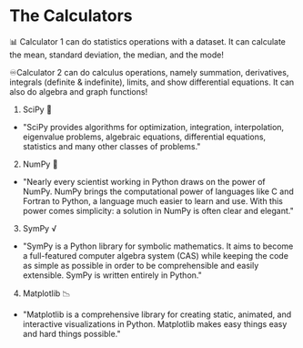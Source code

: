 # The Calculators

📊 Calculator 1 can do statistics operations with a dataset. It can calculate the mean, standard deviation, the median, and the mode!

♾️Calculator 2 can do calculus operations, namely summation, derivatives, integrals (definite & indefinite), limits, and show differential equations. It can also do algebra and graph functions!

1. SciPy 🔬
- "SciPy provides algorithms for optimization, integration, interpolation, eigenvalue problems, algebraic equations, differential equations, statistics and many other classes of problems."

2. NumPy 🔢
- "Nearly every scientist working in Python draws on the power of NumPy. NumPy brings the computational power of languages like C and Fortran to Python, a language much easier to learn and use. With this power comes simplicity: a solution in NumPy is often clear and elegant."

3. SymPy √
- "SymPy is a Python library for symbolic mathematics. It aims to become a full-featured computer algebra system (CAS) while keeping the code as simple as possible in order to be comprehensible and easily extensible. SymPy is written entirely in Python."

4. Matplotlib 📉
- "Matplotlib is a comprehensive library for creating static, animated, and interactive visualizations in Python. Matplotlib makes easy things easy and hard things possible."
